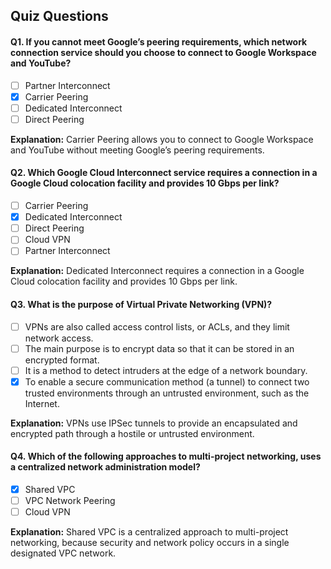 ## Quiz Questions

#### Q1. If you cannot meet Google’s peering requirements, which network connection service should you choose to connect to Google Workspace and YouTube?

- [ ] Partner Interconnect
- [x] Carrier Peering
- [ ] Dedicated Interconnect
- [ ] Direct Peering

**Explanation:** Carrier Peering allows you to connect to Google Workspace and YouTube without meeting Google’s peering requirements.

#### Q2. Which Google Cloud Interconnect service requires a connection in a Google Cloud colocation facility and provides 10 Gbps per link?

- [ ] Carrier Peering
- [x] Dedicated Interconnect
- [ ] Direct Peering
- [ ] Cloud VPN
- [ ] Partner Interconnect

**Explanation:** Dedicated Interconnect requires a connection in a Google Cloud colocation facility and provides 10 Gbps per link.

#### Q3. What is the purpose of Virtual Private Networking (VPN)?

- [ ] VPNs are also called access control lists, or ACLs, and they limit network access.
- [ ] The main purpose is to encrypt data so that it can be stored in an encrypted format.
- [ ] It is a method to detect intruders at the edge of a network boundary.
- [x] To enable a secure communication method (a tunnel) to connect two trusted environments through an untrusted environment, such as the Internet.

**Explanation:** VPNs use IPSec tunnels to provide an encapsulated and encrypted path through a hostile or untrusted environment.

#### Q4. Which of the following approaches to multi-project networking, uses a centralized network administration model?

- [x] Shared VPC
- [ ] VPC Network Peering
- [ ] Cloud VPN

**Explanation:** Shared VPC is a centralized approach to multi-project networking, because security and network policy occurs in a single designated VPC network.
